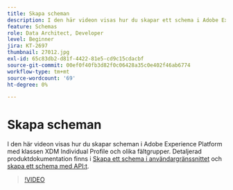 ```yaml
---
title: Skapa scheman
description: I den här videon visas hur du skapar ett schema i Adobe Experience Platform med klassen XDM Individual Profile och olika fältgrupper.
feature: Schemas
role: Data Architect, Developer
level: Beginner
jira: KT-2697
thumbnail: 27012.jpg
exl-id: 65c83db2-d81f-4422-81e5-cd9c15cdacbf
source-git-commit: 00ef0f40fb3d82f0c06428a35c0e402f46ab6774
workflow-type: tm+mt
source-wordcount: '69'
ht-degree: 0%

---
```


# Skapa scheman

I den här videon visas hur du skapar scheman i Adobe Experience Platform med klassen XDM Individual Profile och olika fältgrupper. Detaljerad produktdokumentation finns i [Skapa ett schema i användargränssnittet](https://experienceleague.adobe.com/docs/experience-platform/xdm/tutorials/create-schema-ui.html) och [skapa ett schema med API:t](https://experienceleague.adobe.com/docs/experience-platform/xdm/tutorials/create-schema-api.html).

>[!VIDEO](https://video.tv.adobe.com/v/27012?learn=on)